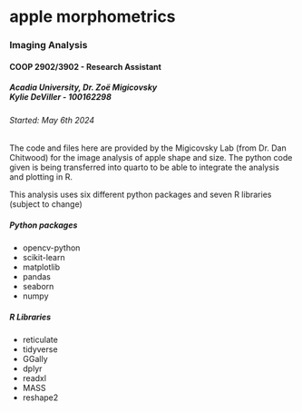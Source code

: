 # apple morphometrics
<h3>Imaging Analysis</h3>
<h4>COOP 2902/3902 - Research Assistant</h4>
<h5>Acadia University, Dr. Zoë Migicovsky<br>Kylie DeViller - 100162298</h5>
<h6>Started: May 6th 2024</h6>

<p>The code and files here are provided by the Migicovsky Lab (from Dr. Dan Chitwood) for the image analysis of apple shape and size. The python code given is being transferred into quarto to be able to integrate the analysis and plotting in R.</p>

<p>This analysis uses six different python packages and seven R libraries (subject to change)</p>
<h5>Python packages</h5>
<ul>
  <li>opencv-python</li>
  <li>scikit-learn</li>
  <li>matplotlib</li>
  <li>pandas</li>
  <li>seaborn</li>
  <li>numpy</li>
</ul>

<h5>R Libraries</h5>
<ul>
  <li>reticulate</li>
  <li>tidyverse</li>
  <li>GGally</li>
  <li>dplyr</li>
  <li>readxl</li>
  <li>MASS</li>
  <li>reshape2</li>
</ul>


